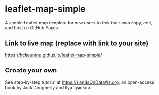 # leaflet-map-simple
A simple Leaflet map template for new users to fork their own copy, edit, and host on GitHub Pages

## Link to live map (replace with link to your site)
https://hchountnu.github.io/leaflet-map-simple/

## Create your own
See step-by-step tutorial at https://HandsOnDataViz.org, an open-access book by Jack Dougherty and Ilya Ilyankou
